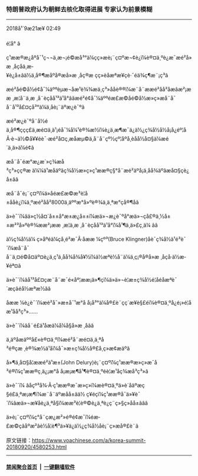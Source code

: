 ### 特朗普政府认为朝鲜去核化取得进展 专家认为前景模糊
------------------------

<div class="published">
 <span class="date" title="ä¸­å½æ¶é´">
  <time datetime="2018-09-21T02:49:12+08:00">
   2018å¹´9æ21æ¥ 02:49
  </time>
 </span>
</div>
<br/>
<div class="wsw">
 <span class="dateline">
  é¦å° â
 </span>
 <p>
  ç¹ææ®æ¿åºå¯¹ç¬¬ä¸æ¬¡é©æå³°ä¼çç»æè¡¨ç¤ºæ¬¢è¿ï¼è®¤ä¸ºè¿æ¯æé²å»æ ¸åçåä¸æ­¥è¿å±ãä½ä¸å®¶æåºå®æå»æ ¸åç®æ çç»èåæªæ¥çè·¯éä¾ç¶æ¨¡ç³ã
 </p>
 <p>
  æé²åé©å½é¢å¯¼äººèµæ¬åæ¹è¾¾æä¸ç³»ååè®®ï¼æ¨å¨ææé²åå²åæâæ²¡ææ ¸æ­¦å¨ä¸æ ¸å¨èçåå¹³ä¹å°âãæé²é¢å¯¼äººéæ­£æ©åé©å½æ»ç»æå¨å¯å¨å¹³å£¤çå³°ä¼ä¸åè¡¨äºæ¿è¯ºã
 </p>
 <p>
  æé²æ¿è¯ºå¨å½éä¸å®¶ççç£ä¸æé¤ä¸ä¹¡éå¯¼å¼¹è®¾æ½ï¼è¿ä¸æ¶æ¯ä¿ä½¿ç¾å½å½å¡å¿éº¦åÂ·è¬ä½©å¥¥éè¯·æé²å¤ç¸æåæµ©ä¸å¨å¨çº½çº¦åºå¸­èåå½å¤§ä¼æé´ä¸ä»ä¼é¢ã
 </p>
 <p>
  æå¨å¯éæ°æ¿æ´»ç¾æå³ç³»çç®æ ä¼¼ä¹æåäºãç¾å½æ»ç»ç¹ææ®ç§°å¨æé²äºå¡ä¸åå¾äºâæå¤§çè¿å±âã
 </p>
 <p>
  æå¨å¯è¡¨ç¤ºï¼ä»åéæ­£æ©æ³è¦å±ååè¿ï¼ä¸ºæé²åå²8000ä¸äººæ°å»ºè®¾ä¸ä¸ªæ°çå®¶å­ã
 </p>
 <p>
  ä»è¯´ï¼âä»ç½å¤´å±±å°æ±æ¿å±±ï¼æä»¬æ¿è¯ºå°æä»¬çå£®ä¸½å±±æ²³å»ºè®¾ææ²¡ææ ¸æ­¦ä¸æ ¸å¨èçåå¹³ä¹å°ï¼å¹¶ä¸ä»£ç¸ä¼ ãâ
 </p>
 <p>
  ä½ç¾å½ä¼ ç»åºéä¼çå¸é²æ¯Â·åææ ¼çº³(Bruce Klingner)åè¯ç¾å½ä¹é³è¯´ï¼æå¨å¯å¨ä¸¤é©å¤äº¤è¿ä¸ç¹ä¸åå¾å¾å¥½ï¼ä½æªè½å¨ä¼ä¸ç¡®å®å»æ ¸åçå·ä½æ­¥éª¤ã
 </p>
 <p>
  ä»è¯´ï¼âå¹³å£¤çæ¨å¨æ¯é«åº¦ææ¡ä»¶çï¼ä»ä»¬è¦æ±ç¾å½é¦åéåæªè¯´æçãéå½æªæ½ãâ
 </p>
 <p>
  åææ ¼è¿è¯´ï¼æé²å¯»æ±å¯¹æ°å å¡å³°ä¼å®£è¨çç´æ¥è§£éï¼è®¤ä¸ºå¿é¡»é¦åæ¹åå³ç³»......
 </p>
 <p>
  ä»è¯´ï¼âå¨é£ä¹åæä¼å¼å§å»æ ¸åãâ
 </p>
 <p>
  ä¸äºåæäººå£«è®¤ä¸ºï¼æé²å¨æé¤ä¸ä¸ªå³é®çæ ¸è®¾æ½ä¹åï¼å¯»æ±ç¾å½å®£å¸ç»æ­¢æäºã
 </p>
 <p>
  å»¶ä¸å¤§å­¦ææé²ä¹æ±(John Delury)è¡¨ç¤ºï¼ç¹ææ®æ»ç»æ¯å³é®ï¼ç¹ææ®ç¸ä¿¡æ°å å¡æ¡æ¶å¹¶è®¤ä¸ºéè¦æ¹åç¾æå³ç³»ã
 </p>
 <p>
  ä»è¯´ï¼ âåçº³å¾·Â·ç¹ææ®æ¯æ»ç»ï¼æè®¤ä¸ºä»è´åäºæç§é£ä¸ªæ¡æ¶ï¼æ¨å¨äºæåå±ãä½ ç¥éçï¼ç¹ææ®å¯ä»¥è¯´ï¼âæä»¬æ¥åè¿ä¸ªå§ï¼ææ³è¦è®©è¿ä¸ªè¿ç¨ç»§ç»­åå±ãââ
 </p>
 <p>
  ä»è¡¨ç¤ºï¼ç°å¨çæ¿æ²»é®é¢æ¯ï¼éæ­£æ©çâåºæ²âè½å¦è¶³ä»¥ä¿ä½¿ç¾å½åè¡¨ç»æå®£è¨ã
 </p>
 <p>
 </p>
</div>

原文链接：https://www.voachinese.com/a/korea-summit-20180920/4580253.html


------------------------
#### [禁闻聚合首页](https://github.com/gfw-breaker/banned-news/blob/master/README.md) &nbsp;|&nbsp;  [一键翻墙软件](https://github.com/gfw-breaker/nogfw/blob/master/README.md)